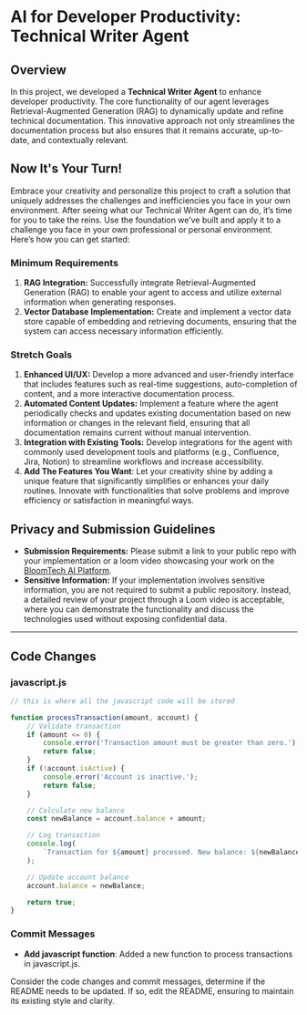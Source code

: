 # AI for Developer Productivity: Technical Writer Agent

## Overview
In this project, we developed a **Technical Writer Agent** to enhance developer productivity. The core functionality of our agent leverages Retrieval-Augmented Generation (RAG) to dynamically update and refine technical documentation. This innovative approach not only streamlines the documentation process but also ensures that it remains accurate, up-to-date, and contextually relevant.

## Now It's Your Turn!
Embrace your creativity and personalize this project to craft a solution that uniquely addresses the challenges and inefficiencies you face in your own environment. After seeing what our Technical Writer Agent can do, it’s time for you to take the reins. Use the foundation we’ve built and apply it to a challenge you face in your own professional or personal environment. Here’s how you can get started:

### Minimum Requirements
1. **RAG Integration:** Successfully integrate Retrieval-Augmented Generation (RAG) to enable your agent to access and utilize external information when generating responses.
2. **Vector Database Implementation:** Create and implement a vector data store capable of embedding and retrieving documents, ensuring that the system can access necessary information efficiently.

### Stretch Goals
1. **Enhanced UI/UX:** Develop a more advanced and user-friendly interface that includes features such as real-time suggestions, auto-completion of content, and a more interactive documentation process.
2. **Automated Content Updates:** Implement a feature where the agent periodically checks and updates existing documentation based on new information or changes in the relevant field, ensuring that all documentation remains current without manual intervention.
3. **Integration with Existing Tools:** Develop integrations for the agent with commonly used development tools and platforms (e.g., Confluence, Jira, Notion) to streamline workflows and increase accessibility.
4. **Add The Features You Want**: Let your creativity shine by adding a unique feature that significantly simplifies or enhances your daily routines. Innovate with functionalities that solve problems and improve efficiency or satisfaction in meaningful ways.

## Privacy and Submission Guidelines
- **Submission Requirements:** Please submit a link to your public repo with your implementation or a loom video showcasing your work on the [BloomTech AI Platform](app.bloomtech.com). 
- **Sensitive Information:** If your implementation involves sensitive information, you are not required to submit a public repository. Instead, a detailed review of your project through a Loom video is acceptable, where you can demonstrate the functionality and discuss the technologies used without exposing confidential data.

---

## Code Changes
### javascript.js
```javascript
// this is where all the javascript code will be stored

function processTransaction(amount, account) {
	// Validate transaction
	if (amount <= 0) {
		console.error('Transaction amount must be greater than zero.');
		return false;
	}
	if (!account.isActive) {
		console.error('Account is inactive.');
		return false;
	}

	// Calculate new balance
	const newBalance = account.balance + amount;

	// Log transaction
	console.log(
		`Transaction for ${amount} processed. New balance: ${newBalance}.`
	);

	// Update account balance
	account.balance = newBalance;

	return true;
}
```

### Commit Messages
- **Add javascript function**: Added a new function to process transactions in javascript.js.

Consider the code changes and commit messages, determine if the README needs to be updated. If so, edit the README, ensuring to maintain its existing style and clarity.